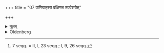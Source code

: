 +++
title = "07 पाणिग्राहस्य दक्षिणत उपवेशयेत्"

+++

<details><summary>मूलम्</summary>

पाणिग्राहस्य दक्षिणत उपवेशयेत् ७
</details>

<details><summary>Oldenberg</summary>

7 [^fn_991]. To the south of the bridegroom he (who has led her to him) should make her sit down.

[^fn_991]: 7 seqq. = II, I, 23 seqq.; I, 9, 26 seqq.
</details>
